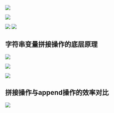 ![](https://youpaiyun.zongqilive.cn/image/20200602151709.png)









![](https://youpaiyun.zongqilive.cn/image/20200602162915.png)

![](https://youpaiyun.zongqilive.cn/image/20200602162943.png)
![](https://youpaiyun.zongqilive.cn/image/20200602163430.png)



## 字符串变量拼接操作的底层原理
![](https://youpaiyun.zongqilive.cn/image/20200602163527.png)

![](https://youpaiyun.zongqilive.cn/image/20200603144340.png)

![](https://youpaiyun.zongqilive.cn/image/20200602163605.png)

## 拼接操作与append操作的效率对比
![](https://youpaiyun.zongqilive.cn/image/20200603144458.png)